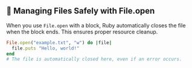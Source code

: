 ## 📂 Managing Files Safely with File.open
When you use `File.open` with a block, Ruby automatically closes the file when the block ends. This ensures proper resource cleanup.

```ruby
File.open("example.txt", "w") do |file|
  file.puts "Hello, world!"
end
# The file is automatically closed here, even if an error occurs.
```